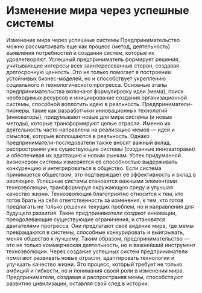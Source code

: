 # Изменение мира через успешные системы

Изменение мира через успешные системы
Предпринимательство можно рассматривать еще как процесс (метод, деятельность) выявления потребностей и создания систем, которые их удовлетворяют. Успешный предприниматель формирует решения, учитывающие интересы всех заинтересованных сторон, создавая долгосрочную ценность. Это не только помогает в построении устойчивых бизнес-моделей, но и способствует укреплению социального и технологического прогресса.
Основные этапы предпринимательства включают формулировку идеи (мема), поиск необходимых ресурсов и инициирование создания организационной системы, способной воплотить идею в реальность. 
Предприниматели-пионеры, такие как разработчики инновационных технологий (инноваторы), придумывают новые для мира системы (и новые методы), которые трансформируют целые отрасли. Именно их деятельность часто направлена на реализацию мемов — идей и смыслов, которые воплощаются в реальность. Однако предприниматели-последователи также вносят важный вклад, распространяя уже существующие системы (созданные инноваторами) и обеспечивая их адаптацию к новым рынкам. 
Успех придуманной визионером системы измеряется её способностью выдерживать конкуренцию и интегрироваться в общество. Если система принимается обществом, это подтверждает её эффективность и вклад в эволюцию. Успешные системы становятся важными элементами техноэволюции, трансформируя окружающую среду и улучшая качество жизни.
Техноэволюция благоприятно относится к тем, кто готов брать на себя ответственность за изменения, к тем, кто готов предлагать не только решения текущих проблем, но и направления для будущего развития. Такие предприниматели создают инновации, преодолевающие существующие ограничения, и становятся двигателями прогресса. Они предлагают своё видение мира, где мемы превращаются в системы, способные конкурировать и выигрывать, меняя общество к лучшему.
Таким образом, предпринимательство — это не только коммерческая деятельность, но и важнейший инструмент техноэволюции. Через создание успешных систем предприниматели помогают развивать новые отрасли, адаптировать технологии и улучшать качество жизни. Это процесс, который требует не только амбиций и гибкости, но и понимания своей роли в изменении мира. Предприниматели, создавая и распространяя мемы, способствуют развитию цивилизации, оставляя свой след в истории.

